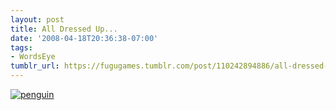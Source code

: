 ```yaml
---
layout: post
title: All Dressed Up...
date: '2008-04-18T20:36:38-07:00'
tags:
- WordsEye
tumblr_url: https://fugugames.tumblr.com/post/110242894886/all-dressed-up
---
```

[![](http://itshardtofondlepenguins.com/wp-content/uploads/2008/04/penguin.jpg "penguin")](http://itshardtofondlepenguins.com/wp-content/uploads/2008/04/penguin.jpg)
